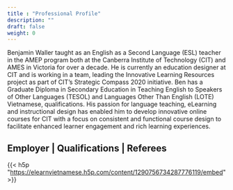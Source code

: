 ```yaml
---
title : "Professional Profile"
description: ""
draft: false
weight: 0
---
```

Benjamin Waller taught as an English as a Second Language (ESL) teacher in the AMEP program both at the Canberra Institute of Technology (CIT) and AMES in Victoria for over a decade. He is currently an education designer at CIT and is working in a team, leading the Innovative Learning Resources project as part of CIT’s Strategic Compass 2020 initiative. Ben has a Graduate Diploma in Secondary Education in Teaching English to Speakers of Other Languages (TESOL) and Languages Other Than English (LOTE) Vietnamese, qualifications. His passion for language teaching, eLearning and instructional design has enabled him to develop innovative online courses for CIT with a focus on consistent and functional course design to facilitate enhanced learner engagement and rich learning experiences.
## Employer | Qualifications | Referees
{{< h5p "https://elearnvietnamese.h5p.com/content/1290756734287776119/embed" >}}